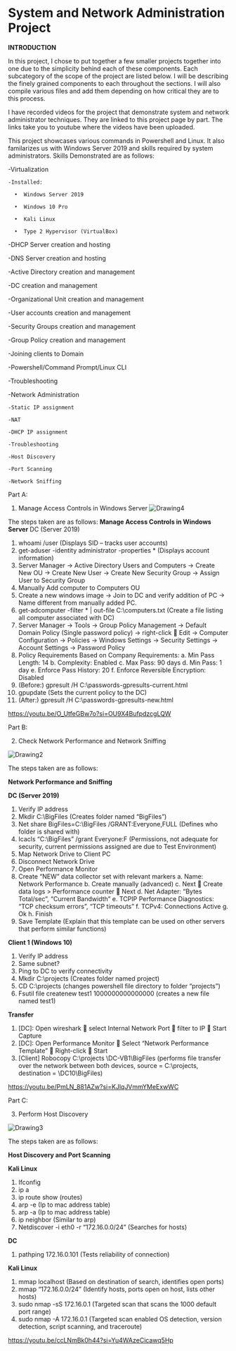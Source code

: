 # System and Network Administration Project

**INTRODUCTION**

In this project, I chose to put together a few smaller projects together into one due to the simplicity behind each of these components. Each subcategory of the scope of the project are listed below. I will be describing the finely grained components to each throughout the sections. I will also compile various files and add them depending on how critical they are to this process.

I have recorded videos for the project that demonstrate system and network administrator techniques. They are linked to this project page by part. The links take you to youtube where the videos have been uploaded.

This project showcases various commands in Powershell and Linux. It also familarizes us with Windows Server 2019 and skills required by system administrators. 
Skills Demonstrated are as follows:
  
  -Virtualization
  
    -Installed:
    
      •  Windows Server 2019
      
      •  Windows 10 Pro
      
      •  Kali Linux
      
      •  Type 2 Hypervisor (VirtualBox)
  
  -DHCP Server creation and hosting
  
  -DNS Server creation and hosting
  
  -Active Directory creation and management
  
  -DC creation and management
  
  -Organizational Unit creation and management
  
  -User accounts creation and management
  
  -Security Groups creation and management
  
  -Group Policy creation and management
  
  -Joining clients to Domain
  
  -Powershell/Command Prompt/Linux CLI
  
  -Troubleshooting
  
  -Network Administration
  
    -Static IP assignment
    
    -NAT
    
    -DHCP IP assignment
    
    -Troubleshooting
    
    -Host Discovery
    
    -Port Scanning
    
    -Network Sniffing

Part A:
1. Manage Access Controls in Windows Server
![Drawing4](https://github.com/OmrSanchez/Network-Project/assets/54558041/e53df0b7-1aa3-4d55-81ec-2c7d928f4791)

The steps taken are as follows:
**Manage Access Controls in Windows Server**
DC (Server 2019)
1.	whoami /user (Displays SID – tracks user accounts)
2.	get-aduser -identity administrator -properties * (Displays account information)
3.	Server Manager -> Active Directory Users and Computers -> Create New OU -> Create New User -> Create New Security Group -> Assign User to Security Group
4.	Manually Add computer to Computers OU
5.	Create a new windows image -> Join to DC and verify addition of PC -> Name different from manually added PC.
6.	get-adcomputer -filter * | out-file C:\computers.txt (Create a file listing all computer associated with DC)
7.	Server Manager -> Tools -> Group Policy Management -> Default Domain Policy (Single password policy) -> right-click  Edit -> Computer Configuration -> Policies -> Windows Settings -> Security Settings -> Account Settings -> Password Policy
8.	Policy Requirements Based on Company Requirements:
    a.	Min Pass Length: 14
    b.	Complexity: Enabled
    c.	Max Pass: 90 days
    d.	Min Pass: 1 day
    e.	Enforce Pass History: 20
    f.	Enforce Reversible Encryption: Disabled
9.	(Before:) gpresult /H C:\passwords-gpresults-current.html
10.	gpupdate (Sets the current policy to the DC)
11.	(After:) gpresult /H C:\passwords-gpresults-new.html

https://youtu.be/O_UtfeGBw7o?si=OU9X4BufpdzcgLQW


Part B:

2. Check Network Performance and Network Sniffing

![Drawing2](https://github.com/OmrSanchez/Network-Project/assets/54558041/39975629-5d83-4995-84ba-6584902d3689)

The steps taken are as follows:

**Network Performance and Sniffing**

**DC (Server 2019)**
1.	Verify IP address
2.	Mkdir C:\BigFiles (Creates folder named “BigFiles”)
3.	Net share BigFiles=C:\BigFiles /GRANT:Everyone,FULL (Defines who folder is shared with)
4.	Icacls “C:\BigFiles” /grant Everyone:F (Permissions, not adequate for security, current permissions assigned are due to Test Environment)
5.	Map Network Drive to Client PC
6.	Disconnect Network Drive
7.	Open Performance Monitor
8.	Create “NEW” data collector set with relevant markers
    a.	Name: Network Performance
    b.	Create manually (advanced)
    c.	Next  Create data logs > Performance counter  Next
    d.	Net Adapter: “Bytes Total/sec”, “Current Bandwidth”
    e.	TCPIP Performance Diagnostics: “TCP checksum errors”, “TCP timeouts”
    f.	TCPv4: Connections Active
    g.	Ok
    h.	Finish
9.	Save Template (Explain that this template can be used on other servers that perform similar functions)

**Client 1 (Windows 10)**
1.	Verify IP address
2.	Same subnet?
3.	Ping to DC to verify connectivity
4.	Mkdir C:\projects (Creates folder named project)
5.	CD C:\projects (changes powershell file directory to folder “projects”)
6.	Fsutil file createnew test1 1000000000000000 (creates a new file named test1)

**Transfer**
1.	[DC]: Open wireshark  select Internal Network Port  filter to IP  Start Capture
2.	[DC]: Open Performance Monitor  Select “Network Performance Template”  Right-click  Start
3.	[Client] Robocopy C:\projects \\DC-VB1\BigFiles (performs file transfer over the network between both devices, source = C:\projects, destination = \\DC10\BigFiles)

https://youtu.be/PmLN_881AZw?si=KJlqJVmmYMeExwWC

Part C:

3. Perform Host Discovery

![Drawing3](https://github.com/OmrSanchez/Network-Project/assets/54558041/31c81a2d-0862-4d3a-9880-cb7f591f86d7)

The steps taken are as follows:

**Host Discovery and Port Scanning** 

**Kali Linux**
1.	Ifconfig
2.	ip a
3.	ip route show (routes)
4.	arp -e (Ip to mac address table)
5.	arp -a (Ip to mac address table)
6.	ip neighbor (Similar to arp)
7.	Netdiscover -i eth0 -r “172.16.0.0/24” (Searches for hosts)
   
**DC**
1.	pathping 172.16.0.101  (Tests reliability of connection)
   
**Kali Linux**
1.	mmap localhost (Based on destination of search, identifies open ports)
2.	mmap “172.16.0.0/24” (Identify hosts, ports open on host, lists other hosts)
3.	sudo nmap -sS 172.16.0.1 (Targeted scan that scans the 1000 default port range)
4.	sudo nmap -A 172.16.0.1 (Targeted scan enabled OS detection, version detection, script scanning, and traceroute)

https://youtu.be/ccLNmBk0h44?si=Yu4WAzeCicawq5Hp




